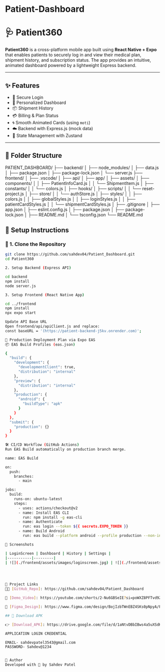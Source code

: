 # Patient-Dashboard

# 🩺 Patient360

**Patient360** is a cross-platform mobile app built using **React Native + Expo** that enables patients to securely log in and view their medical plan, shipment history, and subscription status. The app provides an intuitive, animated dashboard powered by a lightweight Express backend.

---

## ✨ Features

- 🔐 Secure Login
- 🧑 Personalized Dashboard
- 📦 Shipment History
- 💳 Billing & Plan Status
- 🌀 Smooth Animated Cards (using `moti`)
- ☁️ Backend with Express.js (mock data)
- 💾 State Management with Zustand

---

## 📁 Folder Structure

PATIENT_DASHBOARD/
├── backend/
│   ├── node_modules/
│   ├── data.js
│   ├── package.json
│   ├── package-lock.json
│   └── server.js
├── frontend/
│   ├── .vscode/
│   ├── api/
│   ├── app/
│   ├── assets/
│   ├── components/
│   │   ├── PatientInfoCard.js
│   │   └── ShipmentItem.js
│   ├── constants/
│   │   └── colors.js
│   ├── hooks/
│   ├── scripts/
│   │   └── reset-project.js
│   ├── store/
│   │   └── authStore.js
│   ├── styles/
│   │   ├── colors.js
│   │   ├── globalStyles.js
│   │   ├── loginStyles.js
│   │   ├── patientCardStyles.js
│   │   └── shipmentCardStyles.js
│   ├── .gitignore
│   ├── app.json
│   ├── eslint.config.js
│   ├── package.json
│   ├── package-lock.json
│   ├── README.md
│   └── tsconfig.json
└── README.md


## 🔧 Setup Instructions

### 🔹 1. Clone the Repository

```bash
git clone https://github.com/sahdev04/Patient_Dashboard.git
cd Patient360

2. Setup Backend (Express API)

cd backend
npm install
node server.js

3. Setup Frontend (React Native App)

cd ../frontend
npm install
npx expo start

Update API Base URL
Open frontend/api/apiClient.js and replace:
const baseURL = '(https://patient-backend-j5kv.onrender.com)';

🚀 Production Deployment Plan via Expo EAS
📦 EAS Build Profiles (eas.json)

{
  "build": {
    "development": {
      "developmentClient": true,
      "distribution": "internal"
    },
    "preview": {
      "distribution": "internal"
    },
    "production": {
      "android": {
        "buildType": "apk"
      }
    }
  },
  "submit": {
    "production": {}
  }
}

🛠 CI/CD Workflow (GitHub Actions)
Run EAS Build automatically on production branch merge.

name: EAS Build

on:
  push:
    branches:
      - main

jobs:
  build:
    runs-on: ubuntu-latest
    steps:
      - uses: actions/checkout@v2
      - name: Install EAS CLI
        run: npm install -g eas-cli
      - name: Authenticate
        run: eas login --token ${{ secrets.EXPO_TOKEN }}
      - name: Build Android
        run: eas build --platform android --profile production --non-interactive

📸 Screenshots

| LoginScreen | Dashboard | History | Settings |
|-----------|---------|
| ![](./frontend/assets/images/loginscreen.jpg) | ![](./frontend/assets/images/dashboardscreen.jpg) |  ![](./frontend/assets/images/shipmenthistory.jpg) |  ![](./frontend/assets/images/settingsscreen.jpg) |




🔗 Project Links
🧑‍💻 [GitHub_Repo]: https://github.com/sahdev04/Patient_Dashboard

🎥 [Demo_Video]: https://youtube.com/shorts/2-Nu6GBSeIE?si=poWXZ8PFTvd9ZUcy

🎨 [Figma_Design]: https://www.figma.com/design/BojIzbTWnEBZ4SKs0pNpyA/PATIENT-DASHBOARD?node-id=0-1&p=f&t=XZUiToREG4nN7ntS-0

## 📱 Download APK

👉 [Download_APK]: https://drive.google.com/file/d/1aNtvDBbIBws4a5uXSdKPYsn3tnl6HrV6/view?usp=sharing

APPLICATION LOGIN CREDENTIAL 

EMAIL- sahdevpatel3543@gmail.com
PASSWORD- Sahdev@1234


🙌 Author
Developed with 💙 by Sahdev Patel


